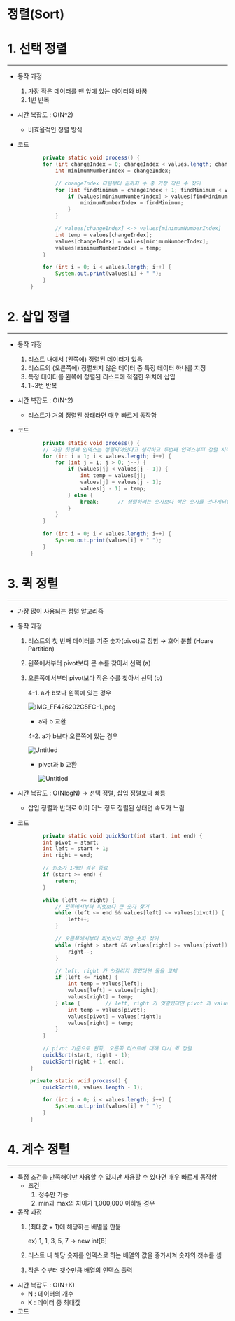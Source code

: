 # 정렬(Sort)

# 1. 선택 정렬

---

- 동작 과정
    1. 가장 작은 데이터를 맨 앞에 있는 데이터와 바꿈
    2. 1번 반복
- 시간 복잡도 : O(N^2)
    - 비효율적인 정렬 방식
- 코드

    ```java
    		private static void process() {
            for (int changeIndex = 0; changeIndex < values.length; changeIndex++) {
                int minimumNumberIndex = changeIndex;
    
                // changeIndex 다음부터 끝까지 수 중 가장 작은 수 찾기
                for (int findMinimum = changeIndex + 1; findMinimum < values.length; findMinimum++) {
                    if (values[minimumNumberIndex] > values[findMinimum]) {
                        minimumNumberIndex = findMinimum;
                    }
                }
    
                // values[changeIndex] <-> values[minimumNumberIndex]
                int temp = values[changeIndex];
                values[changeIndex] = values[minimumNumberIndex];
                values[minimumNumberIndex] = temp;
            }
    
            for (int i = 0; i < values.length; i++) {
                System.out.print(values[i] + " ");
            }
        }
    ```


# 2. 삽입 정렬

---

- 동작 과정
    1. 리스트 내에서 (왼쪽에) 정렬된 데이터가 있음
    2. 리스트의 (오른쪽에) 정렬되지 않은 데이터 중 특정 데이터 하나를 지정
    3. 특정 데이터를 왼쪽에 정렬된 리스트에 적절한 위치에 삽입
    4. 1~3번 반복
- 시간 복잡도 : O(N^2)
    - 리스트가 거의 정렬된 상태라면 매우 빠르게 동작함
- 코드

    ```java
    		private static void process() {
            // 가장 첫번째 인덱스는 정렬되어있다고 생각하고 두번째 인덱스부터 정렬 시작
            for (int i = 1; i < values.length; i++) {
                for (int j = i; j > 0; j--) {
                    if (values[j] < values[j - 1]) {
                        int temp = values[j];
                        values[j] = values[j - 1];
                        values[j - 1] = temp;
                    } else {
                        break;      // 정렬하려는 숫자보다 작은 숫자를 만나게되면 그 왼쪽은 더 이상 볼 필요가 없으므로 break
                    }
                }
            }
    
            for (int i = 0; i < values.length; i++) {
                System.out.print(values[i] + " ");
            }
        }
    ```


# 3. 퀵 정렬

---

- 가장 많이 사용되는 정렬 알고리즘
- 동작 과정
    1. 리스트의 첫 번째 데이터를 기준 숫자(pivot)로 정함 → 호어 분할 (Hoare Partition)
    2. 왼쪽에서부터 pivot보다 큰 수를 찾아서 선택 (a)
    3. 오른쪽에서부터 pivot보다 작은 수를 찾아서 선택 (b)

       4-1.  a가 b보다 왼쪽에 있는 경우

       ![IMG_FF426202C5FC-1.jpeg](https://s3-us-west-2.amazonaws.com/secure.notion-static.com/119a1981-f675-4c1b-b867-212f6cdd8c28/IMG_FF426202C5FC-1.jpeg)

        - a와 b 교환

       4-2.  a가 b보다 오른쪽에 있는 경우

       ![Untitled](https://s3-us-west-2.amazonaws.com/secure.notion-static.com/4fa5d0e8-bd3c-4b92-ba81-b53eab1d56c9/Untitled.png)

        - pivot과 b 교환

          ![Untitled](https://s3-us-west-2.amazonaws.com/secure.notion-static.com/fb58d711-7709-4949-82a5-0cd1361201bf/Untitled.png)

- 시간 복잡도 : O(NlogN) → 선택 정렬, 삽입 정렬보다 빠름
    - 삽입 정렬과 반대로 이미 어느 정도 정렬된 상태면 속도가 느림
- 코드

    ```java
    		private static void quickSort(int start, int end) {
            int pivot = start;
            int left = start + 1;
            int right = end;
    
            // 원소가 1개인 경우 종료
            if (start >= end) {
                return;
            }
    
            while (left <= right) {
                // 왼쪽에서부터 피벗보다 큰 숫자 찾기
                while (left <= end && values[left] <= values[pivot]) {
                    left++;
                }
    
                // 오른쪽에서부터 피벗보다 작은 숫자 찾기
                while (right > start && values[right] >= values[pivot]) {
                    right--;
                }
    
                // left, right 가 엇갈리지 않았다면 둘을 교체
                if (left <= right) {
                    int temp = values[left];
                    values[left] = values[right];
                    values[right] = temp;
                } else {        // left, right 가 엇갈렸다면 pivot 과 values[right] (작은 수)를 교체
                    int temp = values[pivot];
                    values[pivot] = values[right];
                    values[right] = temp;
                }
            }
    
            // pivot 기준으로 왼쪽, 오른쪽 리스트에 대해 다시 퀵 정렬
            quickSort(start, right - 1);
            quickSort(right + 1, end);
        }
    
        private static void process() {
            quickSort(0, values.length - 1);
    
            for (int i = 0; i < values.length; i++) {
                System.out.print(values[i] + " ");
            }
        }
    ```


# 4. 계수 정렬

---

- 특정 조건을 만족해야만 사용할 수 있지만 사용할 수 있다면 매우 빠르게 동작함
    - 조건
        1. 정수만 가능
        2. min과 max의 차이가 1,000,000 이하일 경우
- 동작 과정
    1. (최대값 + 1)에 해당하는 배열을 만듦

       ex) 1, 1, 3, 5, 7 → new int[8]

    2. 리스트 내 해당 숫자를 인덱스로 하는 배열의 값을 증가시켜 숫자의 갯수를 셈
    3. 작은 수부터 갯수만큼 배열의 인덱스 출력
- 시간 복잡도 : O(N+K)
    - N : 데이터의 개수
    - K : 데이터 중 최대값
- 코드